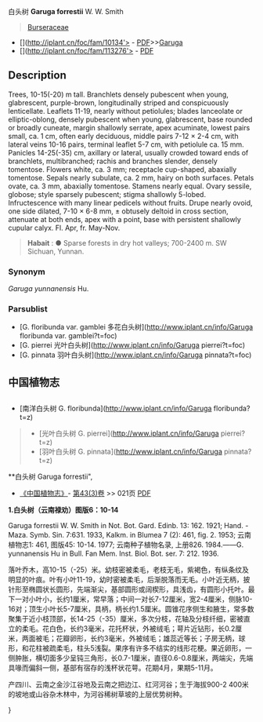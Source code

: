 白头树 **Garuga forrestii** W. W. Smith

> [Burseraceae](http://www.iplant.cn/info/Burseraceae?t=foc)
* [](http://iplant.cn/foc/fam/10134'> - [PDF](http://iplant.cn/foc/pdf/Burseraceae.pdf)>>[Garuga](http://www.iplant.cn/info/Garuga?t=foc)
* [](http://iplant.cn/foc/fam/113276'> - [PDF](http://www.iplant.cn/foc/pdf/Garuga.pdf)

## Description

Trees, 10-15(-20) m tall. Branchlets densely pubescent when young, glabrescent, purple-brown, longitudinally striped and conspicuously lenticellate. Leaflets 11-19, nearly without petiolules; blades lanceolate or elliptic-oblong, densely pubescent when young, glabrescent, base rounded or broadly cuneate, margin shallowly serrate, apex acuminate, lowest pairs small, ca. 1 cm, often early deciduous, middle pairs 7-12 × 2-4 cm, with lateral veins 10-16 pairs, terminal leaflet 5-7 cm, with petiolule ca. 15 mm. Panicles 14-25(-35) cm, axillary or lateral, usually crowded toward ends of branchlets, multibranched; rachis and branches slender, densely tomentose. Flowers white, ca. 3 mm; receptacle cup-shaped, abaxially tomentose. Sepals nearly subulate, ca. 2 mm, hairy on both surfaces. Petals ovate, ca. 3 mm, abaxially tomentose. Stamens nearly equal. Ovary sessile, globose; style sparsely pubescent; stigma shallowly 5-lobed. Infructescence with many linear pedicels without fruits. Drupe nearly ovoid, one side dilated, 7-10 × 6-8 mm, ± obtusely deltoid in cross section, attenuate at both ends, apex with a point, base with persistent shallowly cupular calyx. Fl. Apr, fr. May-Nov.

> **Habait** : 
>● Sparse forests in dry hot valleys; 700-2400 m. SW Sichuan, Yunnan.

### Synonym
*Garuga yunnanensis* Hu.

### Parsublist

* [G.  floribunda var. gamblei  多花白头树](http://www.iplant.cn/info/Garuga floribunda var. gamblei?t=foc)
* [G.  pierrei  光叶白头树](http://www.iplant.cn/info/Garuga pierrei?t=foc)
* [G.  pinnata  羽叶白头树](http://www.iplant.cn/info/Garuga pinnata?t=foc)

## 中国植物志

## 
* [南洋白头树  G.  floribunda](http://www.iplant.cn/info/Garuga floribunda?t=z)
> * [光叶白头树  G.  pierrei](http://www.iplant.cn/info/Garuga pierrei?t=z)
> * [羽叶白头树  G.  pinnata](http://www.iplant.cn/info/Garuga pinnata?t=z)

**白头树 Garuga forrestii",

* [《中国植物志》](http://www.iplant.cn/frps)- [第43(3)卷](http://www.iplant.cn/frps/vol/43(3)) >> 021页 [PDF](http://www.iplant.cn/frps/pdf/43(3)/021.PDF)

**1.白头树（云南禄劝）图版6：10-14**

Garuga forrestii W. W. Smith in Not. Bot. Gard. Edinb. 13: 162. 1921; Hand. -Maza. Symb. Sin. 7:631. 1933, Kalkm. in Blumea 7 (2): 461, fig. 2. 1953; 云南植物志1: 461, 图版45: 10-14. 1977; 云南种子植物名录, 上册826. 1984.——G. yunnanensis Hu in Bull. Fan Mem. Inst. Biol. Bot. ser. 7: 212. 1936.

落叶乔木，高10-15（-25）米。幼枝密被柔毛，老枝无毛，紫褐色，有纵条纹及明显的叶痕。叶有小叶11-19，幼时密被柔毛，后渐脱落而无毛。小叶近无柄，披针形至椭圆状长圆形，先端渐尖，基部圆形或阔楔形，具浅齿，有圆形小托叶。最下一对小叶小，长约1厘米，常早落；中间一对长7-12厘米，宽2-4厘米，侧脉10-16对；顶生小叶长5-7厘米，具柄，柄长约1.5厘米。圆锥花序侧生和腋生，常多数聚集于近小枝顶部，长14-25（-35）厘米，多次分枝，花轴及分枝纤细，密被直立的柔毛。花白色，长约3毫米，花托杯状，外被绒毛；萼片近钻形，长0.2厘米，两面被毛；花瓣卵形，长约3毫米，外被绒毛；雄蕊近等长；子房无柄，球形，和花柱被疏柔毛，柱头5浅裂。果序有许多不结实的线形花梗。果近卵形，一侧肿胀，横切面多少呈钝三角形，长0.7-1厘米，直径0.6-0.8厘米，两端尖，先端具喙而偏斜一侧，基部有宿存的浅杯状花萼。花期4月，果期5-11月。

产四川、云南之金沙江谷地及云南之把边江、红河河谷；生于海拔900-2 400米的坡地或山谷杂木林中，为河谷稀树草坡的上层优势树种。

}